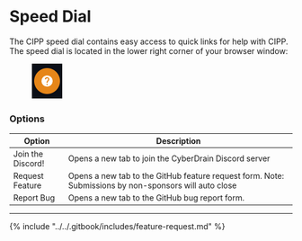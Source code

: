 # Speed Dial

The CIPP speed dial contains easy access to quick links for help with CIPP. The speed dial is located in the lower right corner of your browser window:

<figure><img src="../../.gitbook/assets/cipp_speed_dial.png" alt=""><figcaption></figcaption></figure>



### Options

| Option            | Description                                                                                           |
| ----------------- | ----------------------------------------------------------------------------------------------------- |
| Join the Discord! | Opens a new tab to join the CyberDrain Discord server                                                 |
| Request Feature   | Opens a new tab to the GitHub feature request form. Note: Submissions by non-sponsors will auto close |
| Report Bug        | Opens a new tab to the GitHub bug report form.                                                        |

***

{% include "../../.gitbook/includes/feature-request.md" %}
